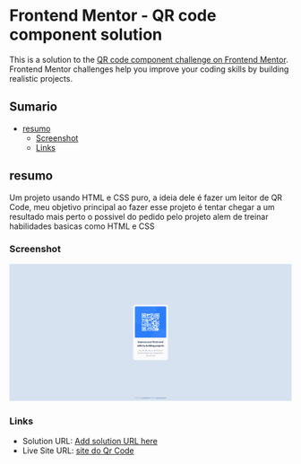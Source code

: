 # Frontend Mentor - QR code component solution

This is a solution to the [QR code component challenge on Frontend Mentor](https://www.frontendmentor.io/challenges/qr-code-component-iux_sIO_H). Frontend Mentor challenges help you improve your coding skills by building realistic projects. 

## Sumario

- [resumo](#resumo)
  - [Screenshot](#screenshot)
  - [Links](#links)

## resumo

Um projeto usando HTML e CSS puro, a ideia dele é fazer um leitor de QR Code, meu objetivo principal ao fazer esse projeto é tentar chegar a um resultado mais perto o possivel do pedido pelo projeto alem de treinar habilidades basicas como HTML e CSS

### Screenshot

![Projeto Finalizado](./images/QrCodePage.png)

### Links

- Solution URL: [Add solution URL here](https://www.frontendmentor.io/solutions/html-css-eEn0omjy52)
- Live Site URL: [site do Qr Code](https://jeremiasrincaveski.github.io/QR-code-component/)
